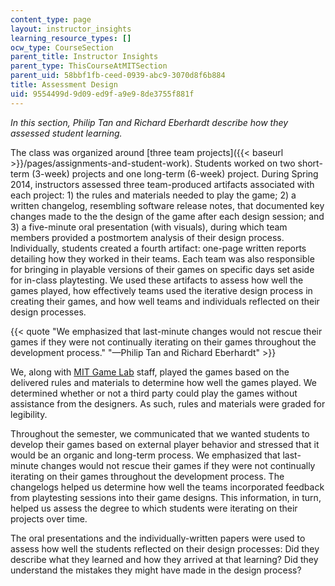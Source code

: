 ```yaml
---
content_type: page
layout: instructor_insights
learning_resource_types: []
ocw_type: CourseSection
parent_title: Instructor Insights
parent_type: ThisCourseAtMITSection
parent_uid: 58bbf1fb-ceed-0939-abc9-3070d8f6b884
title: Assessment Design
uid: 9554499d-9d09-ed9f-a9e9-8de3755f881f
---
```


_In this section, Philip Tan and Richard Eberhardt describe how they assessed student learning._

The class was organized around [three team projects]({{< baseurl >}}/pages/assignments-and-student-work). Students worked on two short-term (3-week) projects and one long-term (6-week) project. During Spring 2014, instructors assessed three team-produced artifacts associated with each project: 1) the rules and materials needed to play the game; 2) a written changelog, resembling software release notes, that documented key changes made to the the design of the game after each design session; and 3) a five-minute oral presentation (with visuals), during which team members provided a postmortem analysis of their design process. Individually, students created a fourth artifact: one-page written reports detailing how they worked in their teams. Each team was also responsible for bringing in playable versions of their games on specific days set aside for in-class playtesting. We used these artifacts to assess how well the games played, how effectively teams used the iterative design process in creating their games, and how well teams and individuals reflected on their design processes. 

{{< quote "We emphasized that last-minute changes would not rescue their games if they were not continually iterating on their games throughout the development process." "—Philip Tan and Richard Eberhardt" >}}

We, along with [MIT Game Lab](http://gamelab.mit.edu) staff, played the games based on the delivered rules and materials to determine how well the games played. We determined whether or not a third party could play the games without assistance from the designers. As such, rules and materials were graded for legibility.

Throughout the semester, we communicated that we wanted students to develop their games based on external player behavior and stressed that it would be an organic and long-term process. We emphasized that last-minute changes would not rescue their games if they were not continually iterating on their games throughout the development process. The changelogs helped us determine how well the teams incorporated feedback from playtesting sessions into their game designs. This information, in turn, helped us assess the degree to which students were iterating on their projects over time.

The oral presentations and the individually-written papers were used to assess how well the students reflected on their design processes: Did they describe what they learned and how they arrived at that learning? Did they understand the mistakes they might have made in the design process?